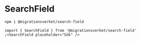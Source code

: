 # SearchField

```bash
npm i @migrationsverket/search-field
```

```tsx
import { SearchField } from '@migrationsverket/search-field'
;<SearchField placeholder="Sök" />
```
